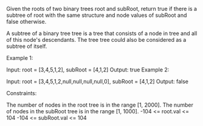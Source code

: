 Given the roots of two binary trees root and subRoot, return true if there is a subtree of root with the same structure and node values of subRoot and false otherwise.

A subtree of a binary tree tree is a tree that consists of a node in tree and all of this node's descendants. The tree tree could also be considered as a subtree of itself.

 

Example 1:


Input: root = [3,4,5,1,2], subRoot = [4,1,2]
Output: true
Example 2:


Input: root = [3,4,5,1,2,null,null,null,null,0], subRoot = [4,1,2]
Output: false
 

Constraints:

The number of nodes in the root tree is in the range [1, 2000].
The number of nodes in the subRoot tree is in the range [1, 1000].
-104 <= root.val <= 104
-104 <= subRoot.val <= 104